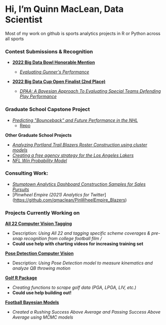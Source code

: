 # Hi, I’m Quinn MacLean, Data Scientist
Most of my work on github is sports analytics projects in R or Python across all sports

### Contest Submissions & Recognition
- [**2022 Big Data Bowl Honorable Mention**](https://nflcommunications.com/Pages/FINALISTS-NAMED-FOR-FOURTH-ANNUAL-NFL-BIG-DATA-BOWL-POWERED-BY-AWS.aspx)
    - [*Evaluating Gunner's Performance*](https://github.com/qmaclean/BDB_22)

- [**2022 Big Data Cup Open Finalist (2nd Place)**](https://www.rotman.utoronto.ca/FacultyAndResearch/EducationCentres/TDMDAL/Events/BigDataCup071522)
    - [*DPAA: A Bayesian Approach To Evaluating Special Teams Defending Play Performance*](https://github.com/qmaclean/BDC22)

### Graduate School Capstone Project
- [*Predicting "Bounceback" and Future Performance in the NHL*](https://arch.library.northwestern.edu/concern/parent/ks65hc477/file_sets/qf85nb595)
    - [Repo](https://github.com/qmaclean/NHL-WAR-Delta-Model)

**Other Graduate School Projects**
- [*Analyzing Portland Trail Blazers Roster Construction using cluster models*](https://github.com/qmaclean/PDX_Blazers_Analysis)
- [*Creating a free agency strategy for the Los Angeles Lakers*](https://github.com/qmaclean/NBA_model)
- [*NFL Win Probability Model*](https://github.com/qmaclean/NFL_WP_Analysis)

### Consulting Work:
- [*Stumptown Analytics Dashboard Construction Samples for Sales Pursuits*](https://github.com/qmaclean/Stumpdown-Sample-Dashboards)
- [*Pinwheel Empire (2021) Analytics for Twitter*] (https://github.com/qmaclean/PinWheelEmpire_Blazers)


### Projects Currently Working on
[**All 22 Computer Vision Tagging**](https://github.com/qmaclean/all22_computer_vision)
- Description: *Using All 22 and tagging specific scheme coverages & pre-snap recognition from college football film /*
- **Could use help with charting videos for increasing training set**

[**Pose Detection Computer Vision**](https://github.com/qmaclean/football_computer_vision)
- Description: *Using Pose Detection model to measure kinematics and analyze QB throwing motion*

[**Golf R Package**](https://github.com/qmaclean/golfR)
- *Creating functions to scrape golf data (PGA, LPGA, LIV, etc.)*
- **Could use help building out!**

[**Football Bayesian Models**](https://github.com/qmaclean/football_bayesian)
- *Created a Rushing Success Above Average and Passing Success Above Average using MCMC models*



<!---
qmaclean/qmaclean is a ✨ special ✨ repository because its `README.md` (this file) appears on your GitHub profile.
You can click the Preview link to take a look at your changes.
--->
